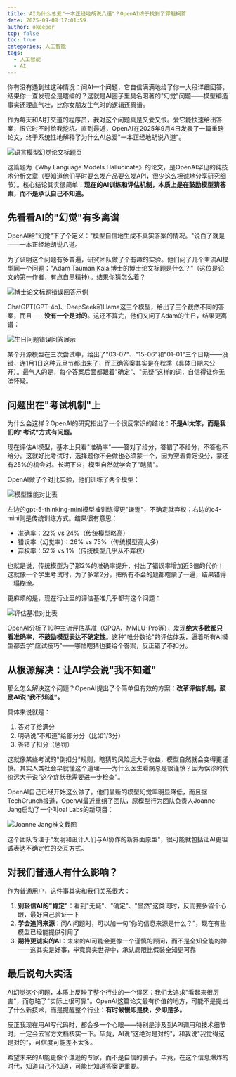 ```yaml
---
title: AI为什么总爱"一本正经地胡说八道"？OpenAI终于找到了罪魁祸首
date: 2025-09-08 17:01:59
author: okeeper
top: false
toc: true
categories: 人工智能
tags:
  - 人工智能
  - AI
---
```


你有没有遇到过这种情况：问AI一个问题，它自信满满地给了你一大段详细回答，结果你一查发现全是瞎编的？这就是AI圈子里臭名昭著的"幻觉"问题——模型编造事实还理直气壮，比你女朋友生气时的逻辑还离谱。

作为每天和AI打交道的程序员，我对这个问题真是又爱又恨。爱它能快速给出答案，恨它时不时给我挖坑。直到最近，OpenAI在2025年9月4日发表了一篇重磅论文，终于系统性地解释了为什么AI总爱"一本正经地胡说八道"。

![语言模型幻觉论文标题页](https://okeeper-blog-images.oss-cn-hangzhou.aliyuncs.com/blog-images/202509/c42be9a42c28dca332506767a2f0f963.png)

这篇题为《Why Language Models Hallucinate》的论文，是OpenAI罕见的纯技术分析文章（要知道他们平时要么发产品要么发API，很少这么坦诚地分享研究细节）。核心结论其实很简单：**现在的AI训练和评估机制，本质上是在鼓励模型猜答案，而不是承认自己不知道。**

## 先看看AI的"幻觉"有多离谱

OpenAI给"幻觉"下了个定义："模型自信地生成不真实答案的情况。"说白了就是——一本正经地胡说八道。

为了证明这个问题有多普遍，研究团队做了个有趣的实验。他们问了几个主流AI模型同一个问题："Adam Tauman Kalai博士的博士论文标题是什么？"（这位是论文的第一作者，有点自黑精神）。结果你猜怎么着？

![博士论文标题错误回答示例](https://okeeper-blog-images.oss-cn-hangzhou.aliyuncs.com/blog-images/202509/329795b0ceae70ce65a24ac09cee2907.png)

ChatGPT(GPT-4o)、DeepSeek和Llama这三个模型，给出了三个截然不同的答案，而且——**没有一个是对的**。这还不算完，他们又问了Adam的生日，结果更离谱：

![生日问题错误回答展示](https://okeeper-blog-images.oss-cn-hangzhou.aliyuncs.com/blog-images/202509/d80d4c4593699d61e7b585cab661d02e.png)

某个开源模型在三次尝试中，给出了"03-07"、"15-06"和"01-01"三个日期——没错，连1月1日这种元旦节都出来了，而正确答案其实是在秋季（具体日期未公开）。最气人的是，每个答案后面都跟着"确定"、"无疑"这样的词，自信得让你无法怀疑。

## 问题出在"考试机制"上

为什么会这样？OpenAI的研究指出了一个很反常识的结论：**不是AI太笨，而是我们的"考试"方式有问题。**

现在评估AI模型，基本上只看"准确率"——答对了给分，答错了不给分，不答也不给分。这就好比考试时，选择题你不会做也必须蒙一个，因为空着肯定没分，蒙还有25%的机会对。长期下来，模型自然就学会了"瞎猜"。

OpenAI做了个对比实验，他们训练了两个模型：

![模型性能对比表](https://okeeper-blog-images.oss-cn-hangzhou.aliyuncs.com/blog-images/202509/b832446bbb70928e5d5ea855e8bfd435.png)

左边的gpt-5-thinking-mini模型被训练得更"谦逊"，不确定就弃权；右边的o4-mini则是传统训练方式。结果很有意思：

- 准确率：22% vs 24%（传统模型略高）
- 错误率（幻觉率）：26% vs 75%（传统模型高太多）
- 弃权率：52% vs 1%（传统模型几乎从不弃权）

也就是说，传统模型为了那2%的准确率提升，付出了错误率增加近3倍的代价！这就像一个学生考试时，为了多拿2分，把所有不会的题都瞎蒙了一遍，结果错得一塌糊涂。

更麻烦的是，现在行业里的评估基准几乎都有这个问题：

![评估基准对比表](https://okeeper-blog-images.oss-cn-hangzhou.aliyuncs.com/blog-images/202509/e62ca14c3287de8a4bba8dbd6a6893ff.png)

OpenAI分析了10种主流评估基准（GPQA、MMLU-Pro等），发现**绝大多数都只看准确率，不鼓励模型表达不确定性**。这种"唯分数论"的评估体系，逼着所有AI模型都去学"应试技巧"——哪怕瞎猜也要给个答案，反正错了不扣分。

## 从根源解决：让AI学会说"我不知道"

那么怎么解决这个问题？OpenAI提出了个简单但有效的方案：**改革评估机制，鼓励AI说"我不知道"。**

具体来说就是：

1. 答对了给满分
2. 明确说"不知道"给部分分（比如1/3分）
3. 答错了扣分（惩罚）

这就像某些考试的"倒扣分"规则，瞎猜的风险远大于收益，模型自然就会变得更谨慎。其实人类社会早就懂这个道理——为什么医生看病总是很谨慎？因为误诊的代价远大于说"这个症状我需要进一步检查"。

OpenAI自己已经开始这么做了。他们最新的模型幻觉率明显降低，而且据TechCrunch报道，OpenAI最近重组了团队，原模型行为团队负责人Joanne Jang启动了一个叫oai Labs的新项目：

![Joanne Jang推文截图](https://okeeper-blog-images.oss-cn-hangzhou.aliyuncs.com/blog-images/202509/002a5e62812fa2fb039e74f2f82b796e.png)

这个团队专注于"发明和设计人们与AI协作的新界面原型"，很可能就包括让AI更坦诚表达不确定性的交互方式。

## 对我们普通人有什么影响？

作为普通用户，这件事其实和我们关系很大：

1. **别轻信AI的"肯定"**：看到"无疑"、"确定"、"显然"这类词时，反而要多留个心眼，最好自己验证一下
2. **学会追问来源**：问AI问题时，可以加一句"你的信息来源是什么？"，现在有些模型已经能提供引用了
3. **期待更诚实的AI**：未来的AI可能会更像一个谨慎的顾问，而不是全知全能的神——这其实是好事，毕竟真实世界中，承认局限比假装全知更可靠

## 最后说句大实话

AI幻觉这个问题，本质上反映了整个行业的一个误区：我们太追求"看起来很厉害"，而忽略了"实际上很可靠"。OpenAI这篇论文最有价值的地方，可能不是提出了什么新技术，而是提醒整个行业：**有时候慢即是快，少即是多。**

反正我现在用AI写代码时，都会多一个心眼——特别是涉及到API调用和技术细节时，一定会去官方文档核实一下。毕竟，AI说"这绝对是对的"，和我说"我觉得这是对的"，可信度可能差不太多。

希望未来的AI能更像个谦逊的专家，而不是自信的骗子。毕竟，在这个信息爆炸的时代，知道自己不知道，可能比知道答案更重要。